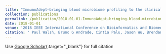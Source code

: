 ```yaml
---
title: "ImmunoAdept–bringing blood microbiome profiling to the clinical practice."
collection: publications
permalink: /publication/2018-01-01-ImmunoAdept–bringing-blood-microbiome-profiling-to-the-clinical-practice
date: 2018-01-01
venue: '2018 IEEE International Conference on Bioinformatics and Biomedicine'
citation: ' Paul Walsh, Bruno G Andrade, Cintia Palu, Jason Wu, Brendan Lawlor, Brian Kelly, Matthias Hemmje, Michael Kramer, &quot;ImmunoAdept–bringing blood microbiome profiling to the clinical practice..&quot; 2018 IEEE International Conference on Bioinformatics and Biomedicine, 2018.'
---
```

Use [Google Scholar](https://scholar.google.com/scholar?hl=pt-BR&as_sdt=0%2C5&q=A+one-step+multiplex+PCR+to+identify+Klebsiella+pneumoniae%2C+Klebsiella+variicola%2C+and+Klebsiella+quasipneumoniae+in+the+clinical+routine&btnG=){:target="_blank"} for full citation 
